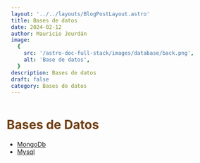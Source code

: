 ```yaml
---
layout: '../../layouts/BlogPostLayout.astro'
title: Bases de datos
date: 2024-02-12
author: Mauricio Jourdán
image:
  {
    src: '/astro-doc-full-stack/images/database/back.png',
    alt: 'Base de datos',
  }
description: Bases de datos
draft: false
category: Bases de datos
---
```

<style>
  h1 { color: #713f12; }
  h2 { color: #2563eb; }
  h3 { color: #a855f7; }
  img {
    width: 100%;
    height: 100%;
    object-fit: cover;
  }
  img[alt="Nest Inyección de dependencias."] {
  max-width:  400px;
  margin: 0 auto;
  display: block;
  }
  pre {
    padding: 10px;
  }
</style>

# Bases de Datos

- [MongoDb](/astro-doc-full-stack/blog/database/mongodb)
- [Mysql](/astro-doc-full-stack/blog/database/mysql)


